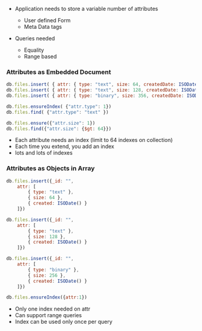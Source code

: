  - Application needs to store a variable number of attributes
 	- User defined Form
 	- Meta Data tags

 - Queries needed
 	- Equality
 	- Range based

### Attributes as Embedded Document

```js
db.files.insert( { attr: { type: "text", size: 64, createdDate: ISODate() }})
db.files.insert( { attr: { type: "text", size: 128, createdDate: ISODate() }})
db.files.insert( { attr: { type: "binary", size: 356, createdDate: ISODate() }})

db.files.ensureIndex( {"attr.type": 1})
db.files.find( {"attr.type": "text" })

db.files.ensure({"attr.size": 1})
db.files.find({"attr.size": {$gt: 64}})
```

 - Each attribute needs an index (limit to 64 indexes on collection)
 - Each time you extend, you add an index
 - lots and lots of indexes

### Attributes as Objects in Array

```js
db.files.insert({_id: "",
	attr: [
		{ type: "text" },
		{ size: 64 },
		{ created: ISODate() }
	]})

db.files.insert({_id: "",
	attr: [
		{ type: "text" },
		{ size: 128 },
		{ created: ISODate() }
	]})

db.files.insert({_id: "",
	attr: [
		{ type: "binary" },
		{ size: 256 },
		{ created: ISODate() }
	]})

db.files.ensureIndex({attr:1})

```

 - Only one index needed on attr
 - Can support range queries
 - Index can be used only once per query